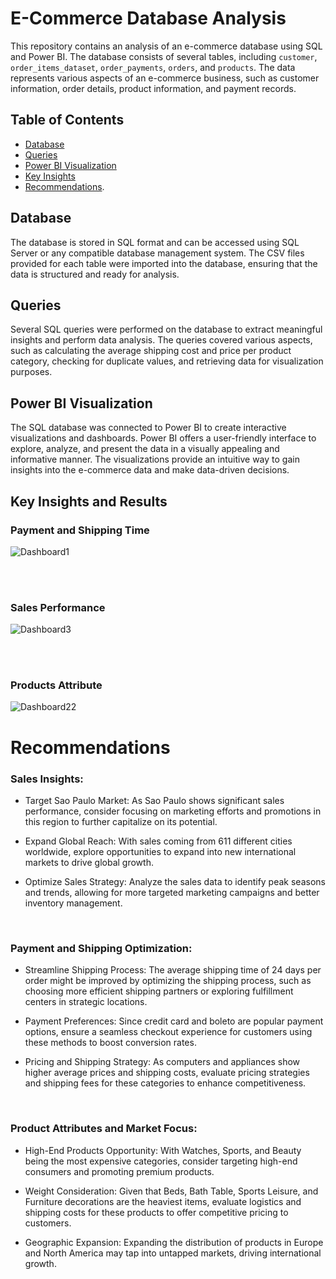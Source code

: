 # E-Commerce Database Analysis

This repository contains an analysis of an e-commerce database using SQL and Power BI. The database consists of several tables, including `customer`, `order_items_dataset`, `order_payments`, `orders`, and `products`. The data represents various aspects of an e-commerce business, such as customer information, order details, product information, and payment records.

## Table of Contents

- [Database](#database)
- [Queries](#queries)
- [Power BI Visualization](#power-bi-visualization)
- [Key Insights](#key-insights-and-results)
- [Recommendations](#Recommendations).

## Database

The database is stored in SQL format and can be accessed using SQL Server or any compatible database management system. The CSV files provided for each table were imported into the database, ensuring that the data is structured and ready for analysis.

## Queries

Several SQL queries were performed on the database to extract meaningful insights and perform data analysis. The queries covered various aspects, such as calculating the average shipping cost and price per product category, checking for duplicate values, and retrieving data for visualization purposes.

## Power BI Visualization

The SQL database was connected to Power BI to create interactive visualizations and dashboards. Power BI offers a user-friendly interface to explore, analyze, and present the data in a visually appealing and informative manner. The visualizations provide an intuitive way to gain insights into the e-commerce data and make data-driven decisions.


## Key Insights and Results
  ### Payment and Shipping Time

![Dashboard1](https://github.com/leanhkienn/E-commerceDataAnalysis/assets/116093407/9e982539-639b-452a-a453-25de573e137d)

<br>
<br>

  ### Sales Performance
![Dashboard3](https://github.com/leanhkienn/E-commerceDataAnalysis/assets/116093407/ad1cb5b5-a76a-4b98-986d-07912febb03d)

<br>
<br>

  ### Products Attribute
![Dashboard22](https://github.com/leanhkienn/E-commerceDataAnalysis/assets/116093407/3585b80f-e35b-4ad6-9ce1-56d96893ff44)



# Recommendations

### Sales Insights:

- Target Sao Paulo Market: As Sao Paulo shows significant sales performance, consider focusing on marketing efforts and promotions in this region to further capitalize on its potential.

- Expand Global Reach: With sales coming from 611 different cities worldwide, explore opportunities to expand into new international markets to drive global growth.

- Optimize Sales Strategy: Analyze the sales data to identify peak seasons and trends, allowing for more targeted marketing campaigns and better inventory management.

<br>

### Payment and Shipping Optimization:

- Streamline Shipping Process: The average shipping time of 24 days per order might be improved by optimizing the shipping process, such as choosing more efficient shipping partners or exploring fulfillment centers in strategic locations.

- Payment Preferences: Since credit card and boleto are popular payment options, ensure a seamless checkout experience for customers using these methods to boost conversion rates.

- Pricing and Shipping Strategy: As computers and appliances show higher average prices and shipping costs, evaluate pricing strategies and shipping fees for these categories to enhance competitiveness.

<br>

### Product Attributes and Market Focus:

- High-End Products Opportunity: With Watches, Sports, and Beauty being the most expensive categories, consider targeting high-end consumers and promoting premium products.
  
- Weight Consideration: Given that Beds, Bath Table, Sports Leisure, and Furniture decorations are the heaviest items, evaluate logistics and shipping costs for these products to offer competitive pricing to customers.
  
- Geographic Expansion: Expanding the distribution of products in Europe and North America may tap into untapped markets, driving international growth.



